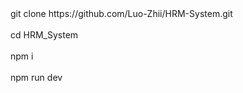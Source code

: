 <div>git clone https://github.com/Luo-Zhii/HRM-System.git</div>
<br/>

<div>cd HRM_System</div>
<br/>

<div>npm i</div> 
<br/>

<div>npm run dev</div> 
